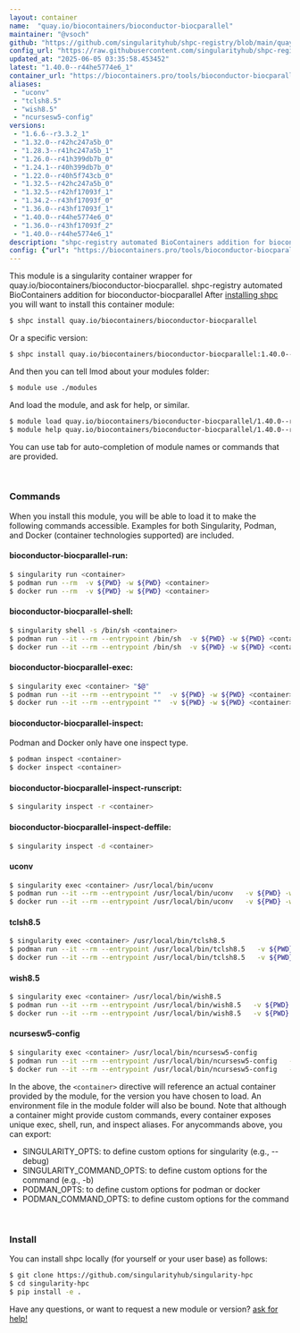 ```yaml
---
layout: container
name:  "quay.io/biocontainers/bioconductor-biocparallel"
maintainer: "@vsoch"
github: "https://github.com/singularityhub/shpc-registry/blob/main/quay.io/biocontainers/bioconductor-biocparallel/container.yaml"
config_url: "https://raw.githubusercontent.com/singularityhub/shpc-registry/main/quay.io/biocontainers/bioconductor-biocparallel/container.yaml"
updated_at: "2025-06-05 03:35:58.453452"
latest: "1.40.0--r44he5774e6_1"
container_url: "https://biocontainers.pro/tools/bioconductor-biocparallel"
aliases:
 - "uconv"
 - "tclsh8.5"
 - "wish8.5"
 - "ncursesw5-config"
versions:
 - "1.6.6--r3.3.2_1"
 - "1.32.0--r42hc247a5b_0"
 - "1.28.3--r41hc247a5b_1"
 - "1.26.0--r41h399db7b_0"
 - "1.24.1--r40h399db7b_0"
 - "1.22.0--r40h5f743cb_0"
 - "1.32.5--r42hc247a5b_0"
 - "1.32.5--r42hf17093f_1"
 - "1.34.2--r43hf17093f_0"
 - "1.36.0--r43hf17093f_1"
 - "1.40.0--r44he5774e6_0"
 - "1.36.0--r43hf17093f_2"
 - "1.40.0--r44he5774e6_1"
description: "shpc-registry automated BioContainers addition for bioconductor-biocparallel"
config: {"url": "https://biocontainers.pro/tools/bioconductor-biocparallel", "maintainer": "@vsoch", "description": "shpc-registry automated BioContainers addition for bioconductor-biocparallel", "latest": {"1.40.0--r44he5774e6_1": "sha256:bd5734c3dcc4a4af3d7394e7397f1c74e54db39a905fe71a5486e58eaa38e4d4"}, "tags": {"1.6.6--r3.3.2_1": "sha256:b507011cb24b4b81a3f0fbc9ef3db51fe0220a51ef8af3308b719ae475730e61", "1.32.0--r42hc247a5b_0": "sha256:fc6506a976c2dd81be58171b27539f8636113e4e482b3b11b18aecbff88c633f", "1.28.3--r41hc247a5b_1": "sha256:7f815d1e39b2671f182acf5cbac1d35a06521d66278f996677ec7efd5b0277be", "1.26.0--r41h399db7b_0": "sha256:fdb518100c163f37656a90e607a5291384f5c14d1b83b9dee457e017dba31fea", "1.24.1--r40h399db7b_0": "sha256:e21cfa187ba38b198518cafcf5b3b95092524b112519e87c09b24bda9a5c9ef5", "1.22.0--r40h5f743cb_0": "sha256:2c30b8605f6103459edc6b6dc12b977878c43cfb5dc7b4e9b5a41fd4651a94c1", "1.32.5--r42hc247a5b_0": "sha256:bd4d02f2aba30f918b56d0516b3808197192c460ed58ba9139e630fb320de88a", "1.32.5--r42hf17093f_1": "sha256:13644952e8fa6777cfea1b60da73660624d64c852998a03791c2c1e1fe06e2c8", "1.34.2--r43hf17093f_0": "sha256:43cb558f9ad5ec98ffab9f427a4822d8a3e03ccbbc261c566fc293e1f269d14e", "1.36.0--r43hf17093f_1": "sha256:cc6be3d50f3e0573f5174c7385c0ab6ee238e41e230ce81c6627723e6eb3152c", "1.40.0--r44he5774e6_0": "sha256:bc848bdef8f3bdf6a19952193942c226e6779e2b0616de594cb74f63408b82c9", "1.36.0--r43hf17093f_2": "sha256:20c5871bed40d37659141e92e04d27d08493b4c4c434a2486746bc6d0edd89ff", "1.40.0--r44he5774e6_1": "sha256:bd5734c3dcc4a4af3d7394e7397f1c74e54db39a905fe71a5486e58eaa38e4d4"}, "docker": "quay.io/biocontainers/bioconductor-biocparallel", "aliases": {"uconv": "/usr/local/bin/uconv", "tclsh8.5": "/usr/local/bin/tclsh8.5", "wish8.5": "/usr/local/bin/wish8.5", "ncursesw5-config": "/usr/local/bin/ncursesw5-config"}}
---
```


This module is a singularity container wrapper for quay.io/biocontainers/bioconductor-biocparallel.
shpc-registry automated BioContainers addition for bioconductor-biocparallel
After [installing shpc](#install) you will want to install this container module:


```bash
$ shpc install quay.io/biocontainers/bioconductor-biocparallel
```

Or a specific version:

```bash
$ shpc install quay.io/biocontainers/bioconductor-biocparallel:1.40.0--r44he5774e6_1
```

And then you can tell lmod about your modules folder:

```bash
$ module use ./modules
```

And load the module, and ask for help, or similar.

```bash
$ module load quay.io/biocontainers/bioconductor-biocparallel/1.40.0--r44he5774e6_1
$ module help quay.io/biocontainers/bioconductor-biocparallel/1.40.0--r44he5774e6_1
```

You can use tab for auto-completion of module names or commands that are provided.

<br>

### Commands

When you install this module, you will be able to load it to make the following commands accessible.
Examples for both Singularity, Podman, and Docker (container technologies supported) are included.

#### bioconductor-biocparallel-run:

```bash
$ singularity run <container>
$ podman run --rm  -v ${PWD} -w ${PWD} <container>
$ docker run --rm  -v ${PWD} -w ${PWD} <container>
```

#### bioconductor-biocparallel-shell:

```bash
$ singularity shell -s /bin/sh <container>
$ podman run --it --rm --entrypoint /bin/sh  -v ${PWD} -w ${PWD} <container>
$ docker run --it --rm --entrypoint /bin/sh  -v ${PWD} -w ${PWD} <container>
```

#### bioconductor-biocparallel-exec:

```bash
$ singularity exec <container> "$@"
$ podman run --it --rm --entrypoint ""  -v ${PWD} -w ${PWD} <container> "$@"
$ docker run --it --rm --entrypoint ""  -v ${PWD} -w ${PWD} <container> "$@"
```

#### bioconductor-biocparallel-inspect:

Podman and Docker only have one inspect type.

```bash
$ podman inspect <container>
$ docker inspect <container>
```

#### bioconductor-biocparallel-inspect-runscript:

```bash
$ singularity inspect -r <container>
```

#### bioconductor-biocparallel-inspect-deffile:

```bash
$ singularity inspect -d <container>
```


#### uconv

```bash
$ singularity exec <container> /usr/local/bin/uconv
$ podman run --it --rm --entrypoint /usr/local/bin/uconv   -v ${PWD} -w ${PWD} <container> -c " $@"
$ docker run --it --rm --entrypoint /usr/local/bin/uconv   -v ${PWD} -w ${PWD} <container> -c " $@"
```


#### tclsh8.5

```bash
$ singularity exec <container> /usr/local/bin/tclsh8.5
$ podman run --it --rm --entrypoint /usr/local/bin/tclsh8.5   -v ${PWD} -w ${PWD} <container> -c " $@"
$ docker run --it --rm --entrypoint /usr/local/bin/tclsh8.5   -v ${PWD} -w ${PWD} <container> -c " $@"
```


#### wish8.5

```bash
$ singularity exec <container> /usr/local/bin/wish8.5
$ podman run --it --rm --entrypoint /usr/local/bin/wish8.5   -v ${PWD} -w ${PWD} <container> -c " $@"
$ docker run --it --rm --entrypoint /usr/local/bin/wish8.5   -v ${PWD} -w ${PWD} <container> -c " $@"
```


#### ncursesw5-config

```bash
$ singularity exec <container> /usr/local/bin/ncursesw5-config
$ podman run --it --rm --entrypoint /usr/local/bin/ncursesw5-config   -v ${PWD} -w ${PWD} <container> -c " $@"
$ docker run --it --rm --entrypoint /usr/local/bin/ncursesw5-config   -v ${PWD} -w ${PWD} <container> -c " $@"
```



In the above, the `<container>` directive will reference an actual container provided
by the module, for the version you have chosen to load. An environment file in the
module folder will also be bound. Note that although a container
might provide custom commands, every container exposes unique exec, shell, run, and
inspect aliases. For anycommands above, you can export:

 - SINGULARITY_OPTS: to define custom options for singularity (e.g., --debug)
 - SINGULARITY_COMMAND_OPTS: to define custom options for the command (e.g., -b)
 - PODMAN_OPTS: to define custom options for podman or docker
 - PODMAN_COMMAND_OPTS: to define custom options for the command

<br>

### Install

You can install shpc locally (for yourself or your user base) as follows:

```bash
$ git clone https://github.com/singularityhub/singularity-hpc
$ cd singularity-hpc
$ pip install -e .
```

Have any questions, or want to request a new module or version? [ask for help!](https://github.com/singularityhub/singularity-hpc/issues)